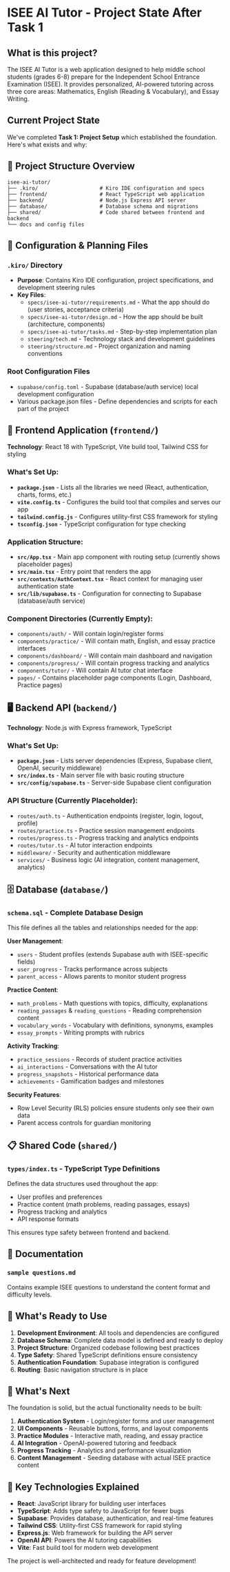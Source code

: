 # ISEE AI Tutor - Project State After Task 1

## What is this project?

The ISEE AI Tutor is a web application designed to help middle school students (grades 6-8) prepare for the Independent School Entrance Examination (ISEE). It provides personalized, AI-powered tutoring across three core areas: Mathematics, English (Reading & Vocabulary), and Essay Writing.

## Current Project State

We've completed **Task 1: Project Setup** which established the foundation. Here's what exists and why:

## 📁 Project Structure Overview

```
isee-ai-tutor/
├── .kiro/                    # Kiro IDE configuration and specs
├── frontend/                 # React TypeScript web application
├── backend/                  # Node.js Express API server
├── database/                 # Database schema and migrations
├── shared/                   # Code shared between frontend and backend
└── docs and config files
```

## 🔧 Configuration & Planning Files

### `.kiro/` Directory
- **Purpose**: Contains Kiro IDE configuration, project specifications, and development steering rules
- **Key Files**:
  - `specs/isee-ai-tutor/requirements.md` - What the app should do (user stories, acceptance criteria)
  - `specs/isee-ai-tutor/design.md` - How the app should be built (architecture, components)
  - `specs/isee-ai-tutor/tasks.md` - Step-by-step implementation plan
  - `steering/tech.md` - Technology stack and development guidelines
  - `steering/structure.md` - Project organization and naming conventions

### Root Configuration Files
- `supabase/config.toml` - Supabase (database/auth service) local development configuration
- Various package.json files - Define dependencies and scripts for each part of the project

## 🎨 Frontend Application (`frontend/`)

**Technology**: React 18 with TypeScript, Vite build tool, Tailwind CSS for styling

### What's Set Up:
- **`package.json`** - Lists all the libraries we need (React, authentication, charts, forms, etc.)
- **`vite.config.ts`** - Configures the build tool that compiles and serves our app
- **`tailwind.config.js`** - Configures utility-first CSS framework for styling
- **`tsconfig.json`** - TypeScript configuration for type checking

### Application Structure:
- **`src/App.tsx`** - Main app component with routing setup (currently shows placeholder pages)
- **`src/main.tsx`** - Entry point that renders the app
- **`src/contexts/AuthContext.tsx`** - React context for managing user authentication state
- **`src/lib/supabase.ts`** - Configuration for connecting to Supabase (database/auth service)

### Component Directories (Currently Empty):
- `components/auth/` - Will contain login/register forms
- `components/practice/` - Will contain math, English, and essay practice interfaces
- `components/dashboard/` - Will contain main dashboard and navigation
- `components/progress/` - Will contain progress tracking and analytics
- `components/tutor/` - Will contain AI tutor chat interface
- `pages/` - Contains placeholder page components (Login, Dashboard, Practice pages)

## 🖥️ Backend API (`backend/`)

**Technology**: Node.js with Express framework, TypeScript

### What's Set Up:
- **`package.json`** - Lists server dependencies (Express, Supabase client, OpenAI, security middleware)
- **`src/index.ts`** - Main server file with basic routing structure
- **`src/config/supabase.ts`** - Server-side Supabase client configuration

### API Structure (Currently Placeholder):
- `routes/auth.ts` - Authentication endpoints (register, login, logout, profile)
- `routes/practice.ts` - Practice session management endpoints
- `routes/progress.ts` - Progress tracking and analytics endpoints
- `routes/tutor.ts` - AI tutor interaction endpoints
- `middleware/` - Security and authentication middleware
- `services/` - Business logic (AI integration, content management, analytics)

## 🗄️ Database (`database/`)

### `schema.sql` - Complete Database Design
This file defines all the tables and relationships needed for the app:

**User Management**:
- `users` - Student profiles (extends Supabase auth with ISEE-specific fields)
- `user_progress` - Tracks performance across subjects
- `parent_access` - Allows parents to monitor student progress

**Practice Content**:
- `math_problems` - Math questions with topics, difficulty, explanations
- `reading_passages` & `reading_questions` - Reading comprehension content
- `vocabulary_words` - Vocabulary with definitions, synonyms, examples
- `essay_prompts` - Writing prompts with rubrics

**Activity Tracking**:
- `practice_sessions` - Records of student practice activities
- `ai_interactions` - Conversations with the AI tutor
- `progress_snapshots` - Historical performance data
- `achievements` - Gamification badges and milestones

**Security Features**:
- Row Level Security (RLS) policies ensure students only see their own data
- Parent access controls for guardian monitoring

## 📋 Shared Code (`shared/`)

### `types/index.ts` - TypeScript Type Definitions
Defines the data structures used throughout the app:
- User profiles and preferences
- Practice content (math problems, reading passages, essays)
- Progress tracking and analytics
- API response formats

This ensures type safety between frontend and backend.

## 📖 Documentation

### `sample questions.md`
Contains example ISEE questions to understand the content format and difficulty levels.

## 🚀 What's Ready to Use

1. **Development Environment**: All tools and dependencies are configured
2. **Database Schema**: Complete data model is defined and ready to deploy
3. **Project Structure**: Organized codebase following best practices
4. **Type Safety**: Shared TypeScript definitions ensure consistency
5. **Authentication Foundation**: Supabase integration is configured
6. **Routing**: Basic navigation structure is in place

## 🔄 What's Next

The foundation is solid, but the actual functionality needs to be built:

1. **Authentication System** - Login/register forms and user management
2. **UI Components** - Reusable buttons, forms, and layout components
3. **Practice Modules** - Interactive math, reading, and essay practice
4. **AI Integration** - OpenAI-powered tutoring and feedback
5. **Progress Tracking** - Analytics and performance visualization
6. **Content Management** - Seeding database with actual ISEE practice content

## 🎯 Key Technologies Explained

- **React**: JavaScript library for building user interfaces
- **TypeScript**: Adds type safety to JavaScript for fewer bugs
- **Supabase**: Provides database, authentication, and real-time features
- **Tailwind CSS**: Utility-first CSS framework for rapid styling
- **Express.js**: Web framework for building the API server
- **OpenAI API**: Powers the AI tutoring capabilities
- **Vite**: Fast build tool for modern web development

The project is well-architected and ready for feature development!